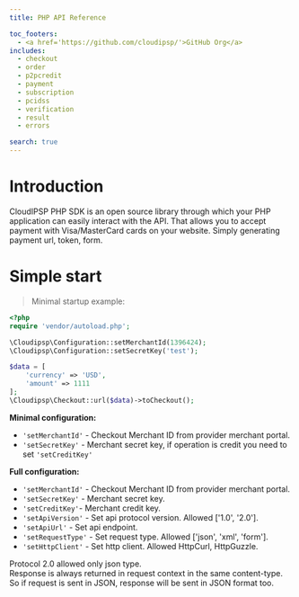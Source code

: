 ```yaml
---
title: PHP API Reference

toc_footers:
  - <a href='https://github.com/cloudipsp/'>GitHub Org</a>
includes:
  - checkout
  - order
  - p2pcredit
  - payment
  - subscription
  - pcidss
  - verification
  - result
  - errors

search: true
---
```


# Introduction

CloudIPSP PHP SDK is an open source library through which your PHP application can easily interact with the API. That allows you to accept payment with Visa/MasterCard cards on your website. Simply generating payment url, token, form.

# Simple start

> Minimal startup example:

```php
<?php
require 'vendor/autoload.php';

\Cloudipsp\Configuration::setMerchantId(1396424);
\Cloudipsp\Configuration::setSecretKey('test');

$data = [
    'currency' => 'USD',
    'amount' => 1111
];
\Cloudipsp\Checkout::url($data)->toCheckout();
```

**Minimal configuration:**

* ```'setMerchantId'``` - Checkout Merchant ID from provider merchant portal.
* ```'setSecretKey'``` - Merchant secret key, if operation is credit you need to set ```'setCreditKey'```

**Full configuration:**

* ```'setMerchantId'``` - Checkout Merchant ID from provider merchant portal.
* ```'setSecretKey'``` - Merchant secret key.
* ```'setCreditKey'```- Merchant credit key.
* ```'setApiVersion'``` - Set api protocol version. Allowed ['1.0', '2.0'].
* ```'setApiUrl'``` - Set api endpoint.
* ```'setRequestType'``` - Set request type. Allowed ['json', 'xml', 'form'].
* ```'setHttpClient'``` - Set http client. Allowed HttpCurl, HttpGuzzle.

<aside class="notice">
<p class="nothing">
Protocol 2.0 allowed only json type. <br/>
Response is always returned in request context in the same content-type. So if request is sent in JSON, response will be sent in JSON format too.
</p>
</aside>



